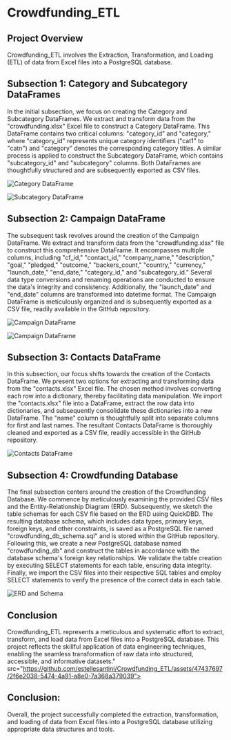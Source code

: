 # Crowdfunding_ETL

## Project Overview
Crowdfunding_ETL involves the Extraction, Transformation, and Loading (ETL) of data from Excel files into a PostgreSQL database.

## Subsection 1: Category and Subcategory DataFrames

In the initial subsection, we focus on creating the Category and Subcategory DataFrames. We extract and transform data from the "crowdfunding.xlsx" Excel file to construct a Category DataFrame. This DataFrame contains two critical columns: "category_id" and "category," where "category_id" represents unique category identifiers ("cat1" to "catn") and "category" denotes the corresponding category titles. A similar process is applied to construct the Subcategory DataFrame, which contains "subcategory_id" and "subcategory" columns. Both DataFrames are thoughtfully structured and are subsequently exported as CSV files.

![Category DataFrame](https://github.com/estellesantini/Crowdfunding_ETL/assets/47437697/f1b6c09a-4fc2-4d69-baf2-4ce1a7453720)

![Subcategory DataFrame](https://github.com/estellesantini/Crowdfunding_ETL/assets/47437697/ee46ca91-89f6-4a86-9c03-289f1f3e70d4)

## Subsection 2: Campaign DataFrame

The subsequent task revolves around the creation of the Campaign DataFrame. We extract and transform data from the "crowdfunding.xlsx" file to construct this comprehensive DataFrame. It encompasses multiple columns, including "cf_id," "contact_id," "company_name," "description," "goal," "pledged," "outcome," "backers_count," "country," "currency," "launch_date," "end_date," "category_id," and "subcategory_id." Several data type conversions and renaming operations are conducted to ensure the data's integrity and consistency. Additionally, the "launch_date" and "end_date" columns are transformed into datetime format. The Campaign DataFrame is meticulously organized and is subsequently exported as a CSV file, readily available in the GitHub repository.

![Campaign DataFrame](https://github.com/estellesantini/Crowdfunding_ETL/assets/47437697/e8b248f3-4967-4535-a86a-c482d743d1c5)

![Campaign DataFrame](https://github.com/estellesantini/Crowdfunding_ETL/assets/47437697/3c2efa71-c375-41ce-b8af-ef9033b1a3ea)

## Subsection 3: Contacts DataFrame

In this subsection, our focus shifts towards the creation of the Contacts DataFrame. We present two options for extracting and transforming data from the "contacts.xlsx" Excel file. The chosen method involves converting each row into a dictionary, thereby facilitating data manipulation. We import the "contacts.xlsx" file into a DataFrame, extract the row data into dictionaries, and subsequently consolidate these dictionaries into a new DataFrame. The "name" column is thoughtfully split into separate columns for first and last names. The resultant Contacts DataFrame is thoroughly cleaned and exported as a CSV file, readily accessible in the GitHub repository.

![Contacts DataFrame](https://github.com/estellesantini/Crowdfunding_ETL/assets/47437697/fd54c824-a1d4-43d1-9470-f8be5bfd134a)

## Subsection 4: Crowdfunding Database

The final subsection centers around the creation of the Crowdfunding Database. We commence by meticulously examining the provided CSV files and the Entity-Relationship Diagram (ERD). Subsequently, we sketch the table schemas for each CSV file based on the ERD using QuickDBD. The resulting database schema, which includes data types, primary keys, foreign keys, and other constraints, is saved as a PostgreSQL file named "crowdfunding_db_schema.sql" and is stored within the GitHub repository. Following this, we create a new PostgreSQL database named "crowdfunding_db" and construct the tables in accordance with the database schema's foreign key relationships. We validate the table creation by executing SELECT statements for each table, ensuring data integrity. Finally, we import the CSV files into their respective SQL tables and employ SELECT statements to verify the presence of the correct data in each table.

![ERD and Schema](https://github.com/estellesantini/Crowdfunding_ETL/assets/47437697/5b740ae6-5c43-4e2d-b0de-4c4a3eaa4fa7)

## Conclusion

Crowdfunding_ETL represents a meticulous and systematic effort to extract, transform, and load data from Excel files into a PostgreSQL database. This project reflects the skillful application of data engineering techniques, enabling the seamless transformation of raw data into structured, accessible, and informative datasets." src="https://github.com/estellesantini/Crowdfunding_ETL/assets/47437697/2f6e2038-5474-4a91-a8e0-7a368a379039">

## Conclusion:
Overall, the project successfully completed the extraction, transformation, and loading of data from Excel files into a PostgreSQL database utilizing appropriate data structures and tools.
